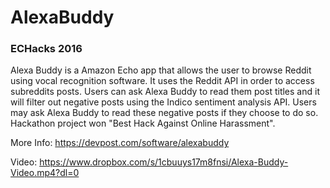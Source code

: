 #  AlexaBuddy
### ECHacks 2016

Alexa Buddy is a Amazon Echo app that allows the user to browse Reddit using vocal recognition software. It uses the Reddit API in order to access subreddits posts. Users can ask Alexa Buddy to read them post titles and it will filter out negative posts using the Indico sentiment analysis API. Users may ask Alexa Buddy to read these negative posts if they choose to do so. Hackathon project won "Best Hack Against Online Harassment".

More Info: https://devpost.com/software/alexabuddy

Video: https://www.dropbox.com/s/1cbuuys17m8fnsi/Alexa-Buddy-Video.mp4?dl=0
